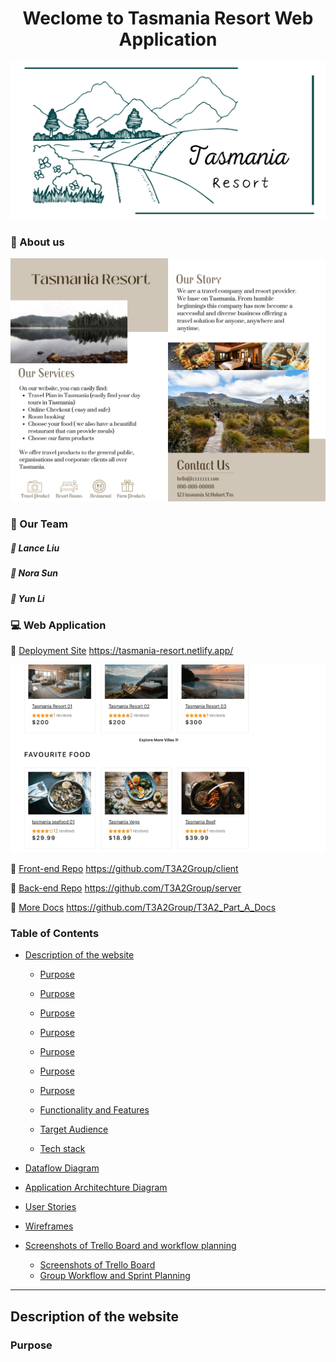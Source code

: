 <h1 align="center"> Weclome to Tasmania Resort  Web Application</h1>

<p align="center">
    <img src="./docs/Company-Logo/Tasmania-Resort-Logo.jpeg">
</p>

### :rainbow: About us

<p align="center">
    <img src="./docs/Company-Brochure/Tasmania-Resort-Brochure.png">
</p>

### :honeybee: Our Team

##### :seedling: Lance Liu

##### :seedling: Nora Sun

##### :seedling: Yun Li

### :computer: Web Application

:dart: [Deployment Site](https://tasmania-resort.netlify.app/)
https://tasmania-resort.netlify.app/

![app gif pic](./docs/Gif/resort-web.gif)

:high_brightness: [Front-end Repo](https://github.com/T3A2Group/client)
https://github.com/T3A2Group/client

:high_brightness: [Back-end Repo](https://github.com/T3A2Group/server)
https://github.com/T3A2Group/server

:open_file_folder: [More Docs](https://github.com/T3A2Group/T3A2_Part_A_Docs)
https://github.com/T3A2Group/T3A2_Part_A_Docs

### Table of Contents

- [Description of the website](#description-of-the-website)
  - [Purpose](#purpose)

  - [Purpose](#purpose)

  - [Purpose](#purpose)

  - [Purpose](#purpose)

  - [Purpose](#purpose)

  - [Purpose](#purpose)

  - [Purpose](#purpose)
  - [Functionality and Features](#functionality-and-features)
  - [Target Audience](#target-audience)
  - [Tech stack](#tech-stack)

- [Dataflow Diagram](#dataflow-diagram)
- [Application Architechture Diagram](#application-architechture-diagram)
- [User Stories](#user-stories)
- [Wireframes](#wireframes)
- [Screenshots of Trello Board and workflow planning](#screenshots-of-trello-board-and-workflow-planning)
  - [Screenshots of Trello Board](#screenshots-of-trello-board)
  - [Group Workflow and Sprint Planning](#group-workflow-and-sprint-planning)

<hr>

## Description of the website

### Purpose
